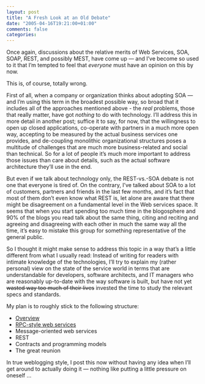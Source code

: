```yaml
---
layout: post
title: "A Fresh Look at an Old Debate"
date: "2005-04-16T19:21:00+01:00"
comments: false
categories: 
---
```


<p>Once again, discussions about the relative merits of Web Services,
SOA, SOAP, REST, and possibly MEST, have come up &#8212; and I&#8217;ve become so
used to it that I&#8217;m tempted to feel that <em>everyone</em> must have an opinion on this by
now.</p>

<p>This is, of course, totally wrong.</p>

<p>First of all, when a company or organization thinks about adopting SOA
&#8212; and I&#8217;m using this term in the broadest possible way, so broad that
it includes all of the approaches mentioned above - the <em>real</em> problems,
those that really matter, have got <em>nothing</em> to do with technology. I&#8217;ll
address this in more detail in another post; suffice it to say, for
now, that the willingness to open up closed applications, co-operate
with partners in a much more open way, accepting to be measured by the
actual business services one provides, and de-coupling monolithic organizational structures
poses a multitude of challenges that are much more business-related and social
than technical. So for a lot of people it&#8217;s much more important to
address those issues than care about details, such as the actual
software architecture they&#8217;ll use in the end.</p>

<p>But even if we talk about technology only, the REST-vs.-SOA debate is
not one that everyone is tired of. On the contrary, I&#8217;ve talked about
SOA to a lot of customers, partners and friends in the last few
months, and it&#8217;s fact that most of them don&#8217;t even know what REST is,
let alone are aware that there might be disagreement on a fundamental
level in the Web services space. It seems that when you start spending
too much time in the blogosphere and 90% of the blogs you read talk
about the same thing, citing and reciting and agreeing and disagreeing
with each other in much the same way all the time, it&#8217;s easy to
mistake this group for something representative of the general public.</p>

<p>So I thought it might make sense to address this topic in a way that&#8217;s
a little different from what I usually read: Instead of writing for
readers with intimate knowledge of the technologies, I&#8217;ll try to
explain my (rather personal) view on the state of the service world in
terms that are understandable for developers, software architects, and
IT managers who are reasonably up-to-date with the way software is
built, but have not yet <strike>wasted way too much of their
lives</strike> invested the time to study the relevant specs and
standards.</p>

<p>My plan is to roughly stick to the following structure:</p>

<ul>
<li><a href="/blog/st/2005/04/17/soa_styles_part_i_overview.html">Overview</a></li>
<li><a href="/blog/st/2005/05/18/rpcstyle_web_services.html">RPC-style web services</a></li>
<li>Message-oriented web services</li>
<li>REST</li>
<li>Contracts and programming models</li>
<li>The great reunion</li>
</ul>

<p>In true weblogging style, I post this now without having any idea when
I&#8217;ll get around to actually doing it &#8212; nothing like putting a little
pressure on oneself &#8230;</p>


